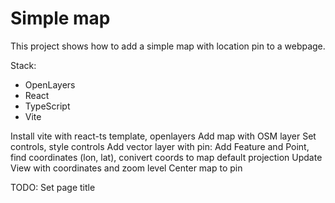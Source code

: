 # Simple map

This project shows how to add a simple map with location pin to a webpage.

Stack:
- OpenLayers
- React
- TypeScript
- Vite

Install vite with react-ts template, openlayers
Add map with OSM layer
Set controls, style controls
Add vector layer with pin: Add Feature and Point, find coordinates (lon, lat), conivert coords to map default projection
Update View with coordinates and zoom level
Center map to pin

TODO:
Set page title